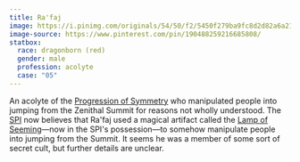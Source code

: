 ```yaml
---
title: Ra'faj
image: https://i.pinimg.com/originals/54/50/f2/5450f279ba9fc8d2d82a6a21daeacbee.png
image-source: https://www.pinterest.com/pin/190488259216685808/
statbox:
  race: dragonborn (red)
  gender: male
  profession: acolyte
  case: "05"
---
```


An acolyte of the [Progression of Symmetry](../orgs/progression-of-symmetry)
who manipulated people into jumping from the Zenithal Summit for reasons not
wholly understood. The [SPI](../orgs/spi) now believes that Ra'faj used a
magical artifact called the
[Lamp of Seeming](../relics/lamp-of-seeming)&mdash;now in the SPI's
possession&mdash;to somehow manipulate people into jumping from the Summit.
It seems he was a member of some sort of secret cult, but further details are
unclear.
